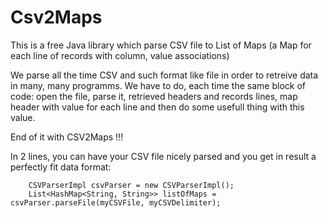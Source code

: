 Csv2Maps
========

This is a free Java library which parse CSV file to List of Maps (a Map for each line of records with column, value associations)

We parse all the time CSV and such format like file in order to retreive data in many, many programms.
We have to do, each time the same block of code: open the file, parse it, retrieved headers and records lines, map header with value for each line and then do some usefull thing with this value. 

End of it with CSV2Maps !!!

In 2 lines, you can have your CSV file nicely parsed and you get in result a perfectly fit data format: 
		
		CSVParserImpl csvParser = new CSVParserImpl();
		List<HashMap<String, String>> listOfMaps = csvParser.parseFile(myCSVFile, myCSVDelimiter);
